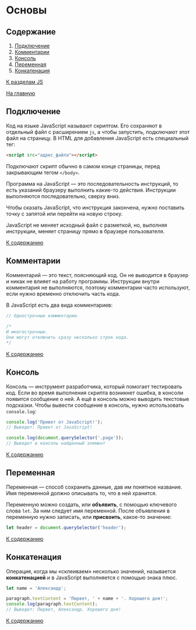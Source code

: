 # Основы

## Содержание

1. [Подключение](#подключение)
2. [Комментарии](#комментарии)
3. [Консоль](#консоль)
4. [Переменная](#переменная)
5. [Конкатенация](#конкатенация)

[К разделам JS](https://github.com/Holiden/Library/blob/master/sections/js/README.md)

[На главную](https://github.com/Holiden/Library/blob/master/README.md)

## Подключение

Код на языке JavaScript называют скриптом. Его сохраняют в отдельный файл с расширением `js`, а чтобы запустить, подключают этот файл на страницу. В HTML для добавления JavaScript есть специальный тег:

```html
<script src="адрес_файла"></script>
```

Подключают скрипт обычно в самом конце страницы, перед закрывающим тегом `</body>`.

Программа на JavaScript — это последовательность инструкций, то есть указаний браузеру выполнить какие-то действия. Инструкции выполняются последовательно, сверху вниз.

Чтобы сказать JavaScript, что инструкция закончена, нужно поставить точку с запятой или перейти на новую строку.

JavaScript не меняет исходный файл с разметкой, но, выполняя инструкции, меняет страницу прямо в браузере пользователя.

[К содержанию](#содержание)

## Комментарии

Комментарий — это текст, поясняющий код. Он не выводится в браузер и никак не влияет на работу программы. Инструкции внутри комментария не выполняются, поэтому комментарии часто используют, если нужно временно отключить часть кода.

В JavaScript есть два вида комментариев:

```js
// Однострочные комментарии.
  
/*
И многострочные.
Они могут отключить сразу несколько строк кода.
*/
```

[К содержанию](#содержание)

## Консоль

Консоль — инструмент разработчика, который помогает тестировать код. Если во время выполнения скрипта возникнет ошибка, в консоли появится сообщение о ней. А ещё в консоль можно выводить текстовые подсказки. Чтобы вывести сообщение в консоль, нужно использовать `console.log`:

```js
console.log('Привет от JavaScript!');
// Выведет: Привет от JavaScript!

console.log(document.querySelector('.page'));
// Выведет в консоль найденный элемент
```

[К содержанию](#содержание)

## Переменная

Переменная — способ сохранить данные, дав им понятное название. Имя переменной должно описывать то, что в ней хранится.

Переменную можно создать, или **объявить**, с помощью ключевого слова `let`. За ним следует имя переменной. После объявления в переменную нужно записать, или **присвоить**, какое-то значение:

```js
let header = document.querySelector('header');
```

[К содержанию](#содержание)

## Конкатенация

Операция, когда мы «склеиваем» несколько значений, называется **конкатенацией** и в JavaScript выполняется с помощью знака плюс.

```js
let name = 'Александр';

paragraph.textContent = 'Пирвет, ' + name + '. Хорошего дня!';
console.log(paragraph.textContent);
// Выведет: Пирвет, Александр. Хорошего дня!
```

[К содержанию](#содержание)
